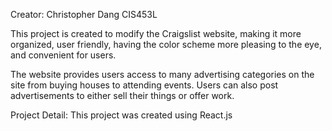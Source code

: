 Creator: Christopher Dang CIS453L

This project is created to modify the Craigslist website, making it more organized, user friendly, 
having the color scheme more pleasing to the eye, and convenient for users.

The website provides users access to many advertising categories on the site from buying houses to attending events. Users can also post advertisements to either sell their things or offer work.

Project Detail: This project was created using React.js